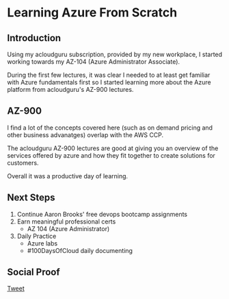 
# Learning Azure From Scratch

## Introduction

Using my acloudguru subscription, provided by my new workplace, I started working towards my AZ-104 (Azure Administrator Associate). 

During the first few lectures, it was clear I needed to at least get familiar with Azure fundamentals first so I started learning more about the Azure platform from acloudguru's AZ-900 lectures.

## AZ-900

I find a lot of the concepts covered here (such as on demand pricing and other business advanatges) overlap with the AWS CCP.

The acloudguru AZ-900 lectures are good at giving you an overview of the services offered by azure and how they fit together to create solutions for customers.

Overall it was a productive day of learning. 

## Next Steps

1) Continue Aaron Brooks' free devops bootcamp assignments
2) Earn meaningful professional certs
    - AZ 104 (Azure Administrator)
3) Daily Practice
    - Azure labs
    - #100DaysOfCloud daily documenting

## Social Proof

[Tweet](https://twitter.com/lrnallday/status/1359478181795930114)
